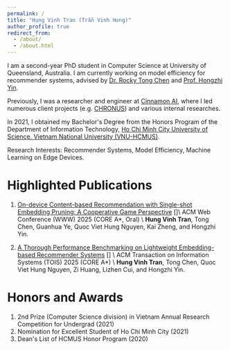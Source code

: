 ```yaml
---
permalink: /
title: "Hung Vinh Tran (Trần Vinh Hưng)"
author_profile: true
redirect_from: 
  - /about/
  - /about.html
---
```


<link rel="stylesheet" href="https://cdn.jsdelivr.net/gh/ryanoasis/nerd-fonts@latest/patched-fonts/FiraCode/Regular/FiraCodeNerdFont-Regular.ttf">


I am a second-year PhD student in Computer Science at University of Queensland, Australia. I am currently working on model efficiency for recommender systems, advised by [Dr. Rocky Tong Chen](https://eecs.uq.edu.au/profile/1253/rocky-chen) and [Prof. Hongzhi Yin](https://sites.google.com/view/hongzhi-yin/home).

Previously, I was a researcher and engineer at [Cinnamon AI](https://www.linkedin.com/company/cinnamoninc/), where I led numerous client projects (e.g. [CHRONUS](https://www.kline.co.jp/en/news/drybulk/drybulk-20231023.html)) and various internal researches.

In 2021, I obtained my Bachelor's Degree from the Honors Program of the Department of Information Technology, [Ho Chi Minh City University of Science, Vietnam National University (VNU-HCMUS)](https://en.hcmus.edu.vn/).

Research Interests: Recommender Systems, Model Efficiency, Machine Learning on Edge Devices.

# Highlighted Publications

1. [On-device Content-based Recommendation with Single-shot Embedding Pruning: A Cooperative Game Perspective]() 
[<a  href="https://github.com/chenxing1999/shaver"><i class="fa-brands fa-github"></i></a>]\\
ACM Web Conference (WWW) 2025 (CORE A*, Oral) \\
**Hung Vinh Tran**, Tong Chen, Guanhua Ye, Quoc Viet Hung Nguyen, Kai Zheng, and Hongzhi Yin.

1. [A Thorough Performance Benchmarking on Lightweight Embedding-based Recommender Systems](https://dl.acm.org/doi/abs/10.1145/3712589) [<a  href="https://github.com/chenxing1999/recsys-benchmark"><i class="fa-brands fa-github"></i></a>] \\
ACM Transaction on Information Systems (TOIS) 2025 (CORE A*) \\
**Hung Vinh Tran**, Tong Chen, Quoc Viet Hung Nguyen, Zi Huang, Lizhen Cui, and Hongzhi Yin.


# Honors and Awards

1. 2nd Prize (Computer Science division) in Vietnam Annual Research Competition for Undergrad (2021)
1. Nomination for Excellent Student of Ho Chi Minh City (2021)
1. Dean's List of HCMUS Honor Program (2020)
